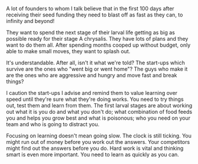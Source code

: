 A lot of founders to whom I talk believe that in the first 100 days after receiving their seed funding they need to blast off as fast as they can, to infinity and beyond!

They want to spend the next stage of their larval life getting as big as possible ready for their stage A chrysalis. They have lots of plans and they want to do them all. After spending months cooped up without budget, only able to make small moves, they want to splash out.

It's understandable. After all, isn't it what we're told? The start-ups which survive are the ones who "went big or went home"? The guys who make it are the ones who are aggressive and hungry and move fast and break things?

I caution the start-ups I advise and remind them to value learning over speed until they're sure what they're doing works.  You need to try things out, test them and learn from them. The first larval stages are about working out what it is you do and what you don't do; what combination of food feeds you and helps you grow best and what is poisonous; who you need on your team and who is going to distract you.

Focusing on learning doesn't mean going slow. The clock is still ticking. You might run out of money before you work out the answers. Your competitors might find out the answers before you do. Hard work is vital and thinking smart is even more important. You need to learn as quickly as you can. 